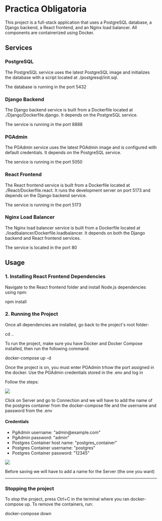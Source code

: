 <h1>Practica Obligatoria</h1>

<p>This project is a full-stack application that uses a PostgreSQL database, a Django backend, a React frontend, and an Nginx load balancer. All components are containerized using Docker.</p>

<h2>Services</h2>

<h3>PostgreSQL</h3>

<p>The PostgreSQL service uses the latest PostgreSQL image and initializes the database with a script located at ./postgresql/init.sql.</p>
<p>The database is running in the port 5432 </p>

<h3>Django Backend</h3>

<p>The Django backend service is built from a Dockerfile located at ./Django/Dockerfile.django. It depends on the PostgreSQL service.</p>
<p>The service is running in the port 8888 </p>

<h3>PGAdmin</h3>

<p>The PGAdmin service uses the latest PGAdmin image and is configured with default credentials. It depends on the PostgreSQL service.</p>
<p>The service is running in the port 5050 </p>

<h3>React Frontend</h3>

<p>The React frontend service is built from a Dockerfile located at ./React/Dockerfile.react. It runs the development server on port 5173 and depends on the Django backend service.</p>
<p>The service is running in the port 5173</p>

<h3>Nginx Load Balancer</h3>
<p>The Nginx load balancer service is built from a Dockerfile located at ./loadbalancer/Dockerfile.loadbalancer. It depends on both the Django backend and React frontend services.</p>
<p>The service is located in the port 80</p>

<h2>Usage</h2>

<h3>1. Installing React Frontend Dependencies</h3>
<p>Navigate to the React frontend folder and install Node.js dependencies using npm:</p>
    <p>npm install</p>   
    
<h3>2. Running the Project</h3>
<p>Once all dependencies are installed, go back to the project's root folder:</p>
    <p>cd ..</p>
    
<p>To run the project, make sure you have Docker and Docker Compose installed, then run the following command:</p>
    <p>docker-compose up -d</p>   
<p>Once the project is on, you must enter PGAdmin trhow the port assigned in the docker. Use the PGAdmin credentials stored in the .env and log in</p>
<p>Follow the steps:</p>
<img src="https://github-production-user-asset-6210df.s3.amazonaws.com/118535012/305485806-873967bf-7b29-47bc-ba49-786f38d276fa.png?X-Amz-Algorithm=AWS4-HMAC-SHA256&X-Amz-Credential=AKIAVCODYLSA53PQK4ZA%2F20240216%2Fus-east-1%2Fs3%2Faws4_request&X-Amz-Date=20240216T165459Z&X-Amz-Expires=300&X-Amz-Signature=d0d34ce1a9b81154de6b1e8a313acf10faf96ec737e135131da125fdba567be0&X-Amz-SignedHeaders=host&actor_id=118535012&key_id=0&repo_id=754670024"/>
<p>Click on Server and go to Connection and we will have to add the name of the postgres container from the docker-compose file and the username and password from the .env</p>
<h4>Credentials</h4>
<ul>
    <li>PgAdmin username: "admin@example.com" </li>
    <li>PgAdmin password: "admin" </li>
    <li>Postgres Container host name: "postgres_container"</li>
    <li>Postgres Container username: "postgres"</li>
    <li>Postgres Container password: "12345"</li>
    
</ul>
<img src="https://github.com/kikogilabert/PracticaObligatoriaDocker/assets/118535012/486db80d-42f8-4ad1-b259-142987699fcc" />
<p>Before saving we will have to add a name for the Server (the one you want)</p>

<hr>
<h3>Stopping the project</h3>
<p>To stop the project, press Ctrl+C in the terminal where you ran docker-compose up. To remove the containers, run:<p>
    <p>docker-compose down</p> 
